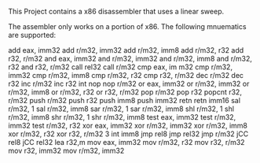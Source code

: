 This Project contains a x86 disassembler that uses a linear sweep. 

The assembler only works on a portion of x86. The following mnuematics are supported:

add
eax, imm32
add r/m32, imm32
add r/m32, imm8
add r/m32, r32
add r32, r/m32
and eax, imm32
and r/m32, imm32
and r/m32, imm8
and r/m32, r32
and r32, r/m32
call rel32
call r/m32
cmp eax, im
m32
cmp r/m32, imm32
cmp r/m32, imm8
cmp r/m32, r32
cmp r32, r/m32
dec r/m32
dec r32
inc r/m32
inc r32
int 
nop
nop r/m32
or
eax, imm32
or r/m32, imm32
or r/m32, imm8
or r/m32, r32
or r32, r/m32
pop r/m32
pop r32
popcnt r32, r/m32
push r/m32
push r32
push imm8
push imm32
retn
retn imm16
sal r/m32, 1
sal r/m32, imm8
sar r/m32, 1
sar r/m32, imm8
shl r/m32, 1
shl r/m32, imm8
shr r/m32, 1
shr r/m32, imm8
test
eax, imm32
test r/m32, imm32
test r/m32, r32
xor eax, imm32
xor r/m32, imm32
xor r/m32, imm8
xor r/m32, r32
xor r32, r/m32
3
int imm8
jmp rel8
jmp rel32
jmp r/m32
jCC rel8
jCC rel32
lea r32,m
mov eax, imm32
mov r/m32, r32
mov r32, r/m32
mov r32, imm32
mov r/m32, 
imm32
